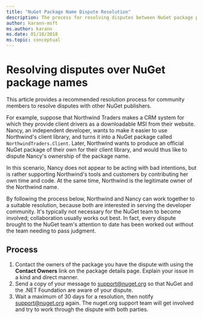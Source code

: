 ```yaml
---
title: "NuGet Package Name Dispute Resolution"
description: The process for resolving disputes between NuGet package publishers related to branding, trademarks, and other conflict situations.
author: karann-msft
ms.author: karann
ms.date: 01/18/2018
ms.topic: conceptual
---
```


# Resolving disputes over NuGet package names

This article provides a recommended resolution process for community members to resolve disputes with other NuGet publishers.

For example, suppose that Northwind Traders makes a CRM system for which they provide client drivers as a downloadable MSI from their website. Nancy, an independent developer, wants to make it easier to use Northwind's client library, and turns it into a NuGet package called `NorthwindTraders.Client`. Later, Northwind wants to produce an official NuGet package of their own for their client library, and would thus like to dispute Nancy's ownership of the package name.

In this scenario, Nancy does not appear to be acting with bad intentions, but is rather supporting Northwind's tools and customers by contributing her own time and code. At the same time, Northwind is the legitimate owner of the Northwind name.

By following the process below, Northwind and Nancy can work together to a suitable resolution, because both are interested in serving the developer community. It's typically not necessary for the NuGet team to become involved; collaboration usually works out best. In fact, every dispute brought to the NuGet team's attention to date has been worked out without the team needing to pass judgment.

## Process

1. Contact the owners of the package you have the dispute with using the **Contact Owners** link on the package details page. Explain your issue in a kind and direct manner.
2. Send a copy of your message to [support@nuget.org](mailto:support@nuget.org) so that NuGet and the .NET Foundation are aware of your dispute.
3. Wait a maximum of 30 days for a resolution, then notify [support@nuget.org](mailto:support@nuget.org) again. The nuget.org support team will get involved and try to work through the dispute with both parties.
